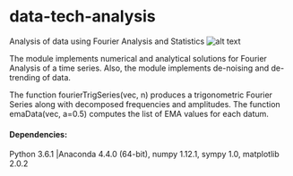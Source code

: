 # data-tech-analysis
Analysis of data using Fourier Analysis and Statistics
![alt text](https://github.com/lostdevfound/data_tech_analysis/blob/master/analysis_v2.jpg?raw=true)

The module implements numerical and analytical solutions for Fourier Analysis of a time series. Also, the module implements de-noising and de-trending of data.

The function fourierTrigSeries(vec, n) produces a trigonometric Fourier Series along with decomposed frequencies and amplitudes.
The function emaData(vec, a=0.5) computes the list of EMA values for each datum.

#### Dependencies:
Python 3.6.1 |Anaconda 4.4.0 (64-bit),
numpy 1.12.1,
sympy 1.0,
matplotlib 2.0.2
